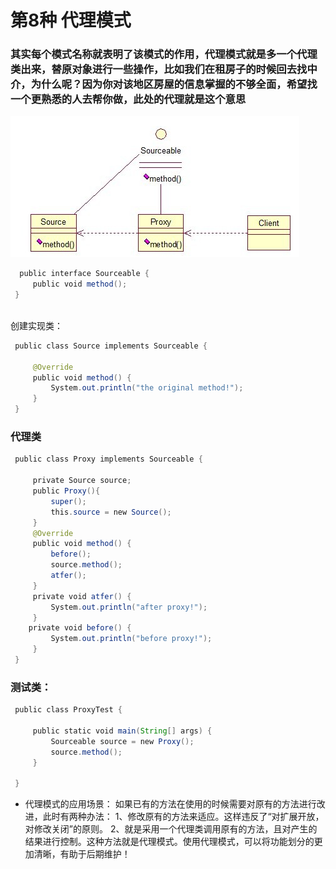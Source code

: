 # 第8种 代理模式
### 其实每个模式名称就表明了该模式的作用，代理模式就是多一个代理类出来，替原对象进行一些操作，比如我们在租房子的时候回去找中介，为什么呢？因为你对该地区房屋的信息掌握的不够全面，希望找一个更熟悉的人去帮你做，此处的代理就是这个意思
![代理模式](/java23种设计模式/img/proxy.png)
```java  
  public interface Sourceable {  
     public void method();  
 }  
   
```
创建实现类：
```java 
 public class Source implements Sourceable {  
   
     @Override  
     public void method() {  
         System.out.println("the original method!");  
     }  
 }  
```
### 代理类
```java 
 public class Proxy implements Sourceable {  
   
     private Source source;  
     public Proxy(){  
         super();  
         this.source = new Source();  
     }  
     @Override  
     public void method() {  
         before();  
         source.method();  
         atfer();  
     }  
     private void atfer() {  
         System.out.println("after proxy!");  
     }  
    private void before() {  
         System.out.println("before proxy!");  
     }  
 }  
```
### 测试类：
```java
 public class ProxyTest {  
   
     public static void main(String[] args) {  
         Sourceable source = new Proxy();  
         source.method();  
     }  
   
 }  
```
* 代理模式的应用场景：
如果已有的方法在使用的时候需要对原有的方法进行改进，此时有两种办法：
1、修改原有的方法来适应。这样违反了“对扩展开放，对修改关闭”的原则。
2、就是采用一个代理类调用原有的方法，且对产生的结果进行控制。这种方法就是代理模式。使用代理模式，可以将功能划分的更加清晰，有助于后期维护！
